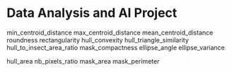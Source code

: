 # Data Analysis and AI Project
min_centroid_distance
max_centroid_distance
mean_centroid_distance
roundness
rectangularity
hull_convexity
hull_triangle_similarity
hull_to_insect_area_ratio
mask_compactness
ellipse_angle
ellipse_variance

hull_area
nb_pixels_ratio
mask_area
mask_perimeter
 
